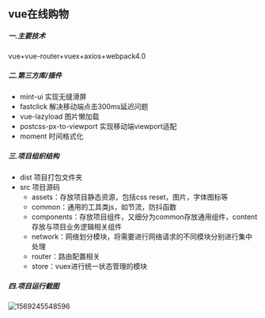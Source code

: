 ## vue在线购物

##### 一.主要技术

vue+vue-router+vuex+axios+webpack4.0

##### 二.第三方库/插件

* mint-ui  实现无缝滑屏
* fastclick 解决移动端点击300ms延迟问题
* vue-lazyload 图片懒加载
* postcss-px-to-viewport  实现移动端viewport适配
* moment 时间格式化

##### 三.项目组织结构

* dist  项目打包文件夹
* src   项目源码
  * assets：存放项目静态资源，包括css reset，图片，字体图标等
  * common：通用的工具类js，如节流，防抖函数
  * components：存放项目组件，又细分为common存放通用组件，content存放与项目业务逻辑相关组件
  * network：网络划分模块，将需要进行网络请求的不同模块分别进行集中处理
  * router：路由配置相关
  * store：vuex进行统一状态管理的模块

##### 四.项目运行截图

![1569245548596](C:\Users\win10\AppData\Roaming\Typora\typora-user-images\1569245548596.png)







